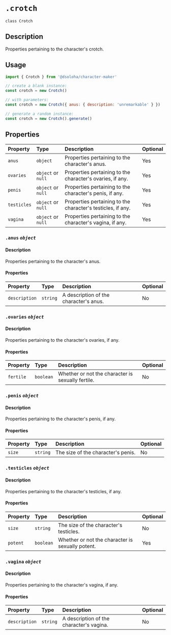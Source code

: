 # `.crotch`

`class Crotch`

## Description

Properties pertaining to the character's crotch.

## Usage

```js
import { Crotch } from '@dsoloha/character-maker'

// create a blank instance:
const crotch = new Crotch()

// with parameters:
const crotch = new Crotch({ anus: { description: 'unremarkable' } })

// generate a random instance:
const crotch = new Crotch().generate()
```

## Properties

| Property    | Type               | Description                                                 | Optional |
|:------------|:-------------------|:------------------------------------------------------------|:---------|
| `anus`      | `object`           | Properties pertaining to the character's anus.              | Yes      |
| `ovaries`   | `object` or `null` | Properties pertaining to the character's ovaries, if any.   | Yes      |
| `penis`     | `object` or `null` | Properties pertaining to the character's penis, if any.     | Yes      |
| `testicles` | `object` or `null` | Properties pertaining to the character's testicles, if any. | Yes      |
| `vagina`    | `object` or `null` | Properties pertaining to the character's vagina, if any.    | Yes      |

### `.anus` *`object`*

#### Description

Properties pertaining to the character's anus.

#### Properties

| Property      | Type     | Description                            | Optional |
|:--------------|:---------|:---------------------------------------|:---------|
| `description` | `string` | A description of the character's anus. | No       |

### `.ovaries` *`object`*

#### Description

Properties pertaining to the character's ovaries, if any.

#### Properties

| Property  | Type      | Description                                       | Optional |
|:----------|:----------|:--------------------------------------------------|:---------|
| `fertile` | `boolean` | Whether or not the character is sexually fertile. | No       |

### `.penis` *`object`*

#### Description

Properties pertaining to the character's penis, if any.

#### Properties

| Property | Type     | Description                        | Optional |
|:---------|:---------|:-----------------------------------|:---------|
| `size`   | `string` | The size of the character's penis. | No       |

### `.testicles` *`object`*

#### Description

Properties pertaining to the character's testicles, if any.

#### Properties

| Property | Type      | Description                                      | Optional |
|:---------|:----------|:-------------------------------------------------|:---------|
| `size`   | `string`  | The size of the character's testicles.           | No       |
| `potent` | `boolean` | Whether or not the character is sexually potent. | Yes      |

### `.vagina` *`object`*

#### Description

Properties pertaining to the character's vagina, if any.

#### Properties

| Property      | Type     | Description                              | Optional |
|:--------------|:---------|:-----------------------------------------|:---------|
| `description` | `string` | A description of the character's vagina. | No       |
